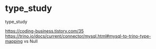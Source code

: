 # type_study
type_study


https://coding-business.tistory.com/35
https://trino.io/docs/current/connector/mysql.html#mysql-to-trino-type-mapping
<NaN> vs Null 
